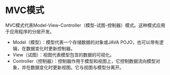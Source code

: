 # MVC模式
MVC模式代表Model-View-Controller（模型-试图-控制器）模式。这种模式应用于应用程序的分层开发。
- Model（模型）：模型代表一个存储数据的对象或JAVA POJO，也可以带有逻辑，在数据变化时更新控制器。
- View（试图）：视图代表模型包含的数据的可视化。
- Controller（控制器）：控制器作用于模型和视图上，它控制数据流向模型对象，并在数据变化时更新视图。它与视图与模型分离开。

